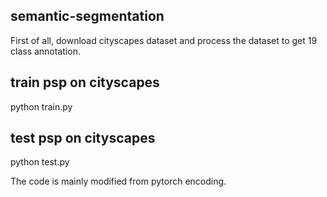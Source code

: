## semantic-segmentation
First of all, download cityscapes dataset and process the dataset to get 19 class annotation.



## train psp on cityscapes

python train.py

## test psp on cityscapes
python test.py


The code is mainly modified from pytorch encoding.
